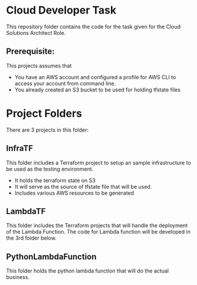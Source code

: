 # Cloud Developer Task

This repository folder contains the code for the task given for the Cloud Solutions Architect Role.

## Prerequisite: 

This projects assumes that 
- You have an AWS account and configured a profile for AWS CLI to access your account from command line.
- You already created an S3 bucket to be used for holding tfstate files



# Project Folders
There are 3 projects in this folder:

## InfraTF

This folder includes a Terraform project to setup an sample infrastructure to be used as the testing environment.
- It holds the terraform state on S3
- It will serve as the source of tfstate file that will be used.
- Includes various AWS resources to be generated


## LambdaTF

This folder includes the Terraform projects that will handle the deployment of the Lambda Function. The code for Lambda function will be developed in the 3rd folder below. 


## PythonLambdaFunction

This folder holds the python lambda function that will do the actual business.
